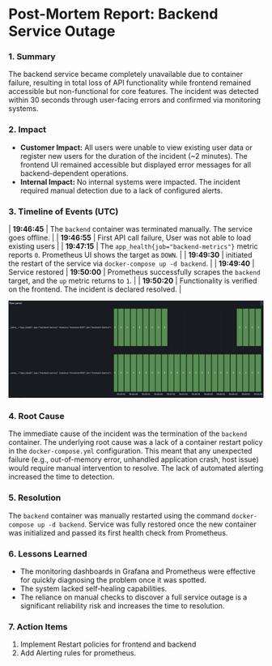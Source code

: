 # Post-Mortem Report: Backend Service Outage

### 1. Summary

The backend service became completely unavailable due to container failure, resulting in total loss of API functionality while frontend remained accessible but non-functional for core features. The incident was detected within 30 seconds through user-facing errors and confirmed via monitoring systems.

### 2. Impact

- **Customer Impact:** All users were unable to view existing user data or register new users for the duration of the incident (~2 minutes). The frontend UI remained accessible but displayed error messages for all backend-dependent operations.
- **Internal Impact:** No internal systems were impacted. The incident required manual detection due to a lack of configured alerts.

### 3. Timeline of Events (UTC)

| **19:46:45** | The `backend` container was terminated manually. The service goes offline. |
| **19:46:55** | First API call failure, User was not able to load existing users |
| **19:47:15** | The `app_health{job="backend-metrics"}` metric reports `0`. Prometheus UI shows the target as `DOWN`. |
| **19:49:30** | initiated the restart of the service via `docker-compose up -d backend`. |
| **19:49:40** | Service restored
| **19:50:00** | Prometheus successfully scrapes the `backend` target, and the `up` metric returns to `1`. |
| **19:50:20** | Functionality is verified on the frontend. The incident is declared resolved. |

![Backend Downtime Chart](https://github.com/Goroza7/Devops-Final/blob/main/assets/Downtime.png)


### 4. Root Cause

The immediate cause of the incident was the termination of the `backend` container. The underlying root cause was a lack of a container restart policy in the `docker-compose.yml` configuration. This meant that any unexpected failure (e.g., out-of-memory error, unhandled application crash, host issue) would require manual intervention to resolve. The lack of automated alerting increased the time to detection.

### 5. Resolution

The `backend` container was manually restarted using the command `docker-compose up -d backend`. Service was fully restored once the new container was initialized and passed its first health check from Prometheus.

### 6. Lessons Learned

- The monitoring dashboards in Grafana and Prometheus were effective for quickly diagnosing the problem once it was spotted.
- The system lacked self-healing capabilities.
- The reliance on manual checks to discover a full service outage is a significant reliability risk and increases the time to resolution.

### 7. Action Items

1. Implement Restart policies for frontend and backend
2. Add Alerting rules for prometheus.
